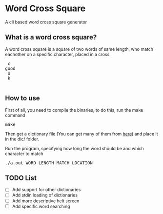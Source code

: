 # Word Cross Square
A cli based word cross square generator

## What is a word cross square?
A word cross square is a square of two words of same length, who match eachother on a specific character, placed in a cross.

<pre>
 c 
good
 o
 k
 </pre>
 
 ## How to use
 First of all, you need to compile the binaries, to do this, run the make command
 
 <pre>make</pre>
 
 Then get a dictionary file (You can get many of them from [here](https://github.com/titoBouzout/Dictionaries)) and place it in the dic/ folder.
 
 Run the program, specifying how long the word should be and which character to match
 
 <pre>./a.out WORD_LENGTH MATCH_LOCATION</pre>
 
 ## TODO List
 - [ ] Add support for other dictionaries
 - [ ] Add stdin loading of dictionaries
 - [ ] Add more descriptive helt screen
 - [ ] Add specific word searching
